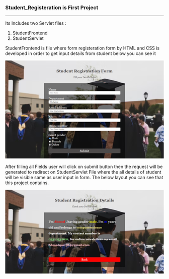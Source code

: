 <h3>Student_Registeration is First Project </h3>
<hr>

Its Includes two Servlet files :
1) StudentFrontend
2) StudentServlet

StudentFrontend is file where form registeration form by HTML and CSS is developed in order to get input details from student below you can see it 

![studentFrontendScreenshot](https://github.com/Ahmadqazi584/Module-3-Java-SEE/blob/main/StudentFrontendScreenShot.png)

After filling all Fields user will click on submit button then the request will be generated to redirect on StudentServlet File where the all details of student will be visible same as user input in form. The below layout you can see that this project contains.

![studentServletScreenshot](https://github.com/Ahmadqazi584/Module-3-Java-SEE/blob/main/StudentServletScreenshot.png)
